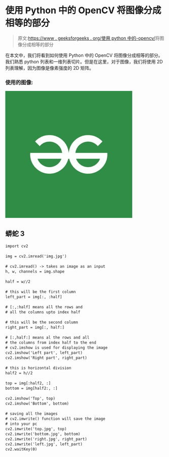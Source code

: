 # 使用 Python 中的 OpenCV 将图像分成相等的部分

> 原文:[https://www . geeksforgeeks . org/使用 python 中的-opencv/](https://www.geeksforgeeks.org/dividing-images-into-equal-parts-using-opencv-in-python/)将图像分成相等的部分

在本文中，我们将看到如何使用 Python 中的 OpenCV 将图像分成相等的部分。我们熟悉 python 列表和一维列表切片。但是在这里，对于图像，我们将使用 2D 列表理解，因为图像是像素强度的 2D 矩阵。

### 使用的图像:

![](img/33b74efb771a63e7fb425fecec5cccc6.png)

## 蟒蛇 3

```
import cv2

img = cv2.imread('img.jpg')

# cv2.imread() -> takes an image as an input
h, w, channels = img.shape

half = w//2

# this will be the first column
left_part = img[:, :half] 

# [:,:half] means all the rows and
# all the columns upto index half

# this will be the second column
right_part = img[:, half:]  

# [:,half:] means al the rows and all
# the columns from index half to the end
# cv2.imshow is used for displaying the image
cv2.imshow('Left part', left_part)
cv2.imshow('Right part', right_part)

# this is horizontal division
half2 = h//2

top = img[:half2, :]
bottom = img[half2:, :]

cv2.imshow('Top', top)
cv2.imshow('Bottom', bottom)

# saving all the images
# cv2.imwrite() function will save the image 
# into your pc
cv2.imwrite('top.jpg', top)
cv2.imwrite('bottom.jpg', bottom)
cv2.imwrite('right.jpg', right_part)
cv2.imwrite('left.jpg', left_part)
cv2.waitKey(0)
```